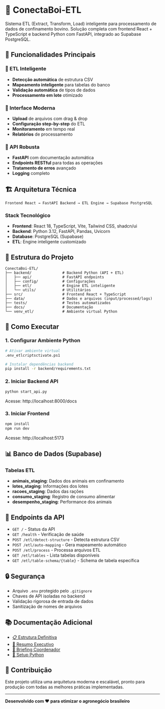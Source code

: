 # 🐂 ConectaBoi-ETL

Sistema ETL (Extract, Transform, Load) inteligente para processamento de dados de confinamento bovino. Solução completa com frontend React + TypeScript e backend Python com FastAPI, integrado ao Supabase PostgreSQL.

## 🚀 Funcionalidades Principais

### 🧠 ETL Inteligente

- **Detecção automática** de estrutura CSV
- **Mapeamento inteligente** para tabelas do banco
- **Validação automática** de tipos de dados
- **Processamento em lote** otimizado

### 🎯 Interface Moderna

- **Upload** de arquivos com drag & drop
- **Configuração step-by-step** do ETL
- **Monitoramento** em tempo real
- **Relatórios** de processamento

### 🔧 API Robusta

- **FastAPI** com documentação automática
- **Endpoints RESTful** para todas as operações
- **Tratamento de erros** avançado
- **Logging** completo

## 🏗️ Arquitetura Técnica

```
Frontend React → FastAPI Backend → ETL Engine → Supabase PostgreSQL
```

### Stack Tecnológico

- **Frontend**: React 18, TypeScript, Vite, Tailwind CSS, shadcn/ui
- **Backend**: Python 3.12, FastAPI, Pandas, Uvicorn
- **Database**: PostgreSQL (Supabase)
- **ETL**: Engine inteligente customizado

## 📁 Estrutura do Projeto

```
ConectaBoi-ETL/
├── backend/              # Backend Python (API + ETL)
│   ├── api/              # FastAPI endpoints
│   ├── config/           # Configurações
│   ├── etl/              # Engine ETL inteligente
│   └── utils/            # Utilitários
├── src/                  # Frontend React + TypeScript
├── data/                 # Dados e arquivos (input/processed/logs)
├── tests/                # Testes automatizados
├── docs/                 # Documentação
└── venv_etl/             # Ambiente virtual Python
```

## 🚀 Como Executar

### 1. Configurar Ambiente Python

```bash
# Ativar ambiente virtual
.env_etlcriptsctivate.ps1

# Instalar dependências backend
pip install -r backend/requirements.txt
```

### 2. Iniciar Backend API

```bash
python start_api.py
```

Acesse: http://localhost:8000/docs

### 3. Iniciar Frontend

```bash
npm install
npm run dev
```

Acesse: http://localhost:5173

## 📊 Banco de Dados (Supabase)

### Tabelas ETL

- **animais_staging**: Dados dos animais em confinamento
- **lotes_staging**: Informações dos lotes
- **racoes_staging**: Dados das rações
- **consumo_staging**: Registro de consumo alimentar
- **desempenho_staging**: Performance dos animais

## 🔧 Endpoints da API

- `GET /` - Status da API
- `GET /health` - Verificação de saúde
- `POST /etl/detect-structure` - Detecta estrutura CSV
- `POST /etl/auto-mapping` - Gera mapeamento automático
- `POST /etl/process` - Processa arquivos ETL
- `GET /etl/tables` - Lista tabelas disponíveis
- `GET /etl/table-schema/{table}` - Schema de tabela específica

## 🔒 Segurança

- Arquivo `.env` protegido pelo `.gitignore`
- Chaves de API isoladas no backend
- Validação rigorosa de entrada de dados
- Sanitização de nomes de arquivos

## 📚 Documentação Adicional

- [📋 Estrutura Definitiva](docs/ESTRUTURA_DEFINITIVA.md)
- [👔 Resumo Executivo](docs/RESUMO_EXECUTIVO.md)
- [🎯 Briefing Coordenador](docs/BRIEFING_COORDENADOR.md)
- [🐍 Setup Python](docs/PYTHON_SETUP.md)

## 🤝 Contribuição

Este projeto utiliza uma arquitetura moderna e escalável, pronto para produção com todas as melhores práticas implementadas.

---

**Desenvolvido com ❤️ para otimizar o agronegócio brasileiro**
